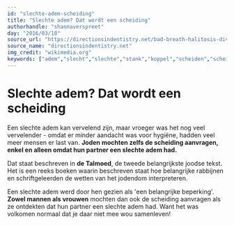 ```yaml
---
id: "slechte-adem-scheiding"
title: "Slechte adem? Dat wordt een scheiding"
authorhandle: "shannaverspreet"
day: "2016/03/18"
source_url: "https://directionsindentistry.net/bad-breath-halitosis-divorce/"
source_name: "directionsindentistry.net"
img_credit: "wikimedia.org"
keywords: ["adem","slecht","slechte","stank","koppel","scheiden","scheiding","vroeger","Jood","Joden","jodendom"]
---
```

# Slechte adem? Dat wordt een scheiding
Een slechte adem kan vervelend zijn, maar vroeger was het nog veel vervelender - omdat er minder aandacht was voor hygiëne, hadden veel meer mensen er last van. **Joden mochten zelfs de scheiding aanvragen, enkel en alleen omdat hun partner een slechte adem had.**

Dat staat beschreven in **de Talmoed**, de tweede belangrijkste joodse tekst. Het is een reeks boeken waarin beschreven staat hoe belangrijke rabbijnen en schriftgeleerden de wetten van het jodendom interpreteren.

Een slechte adem werd door hen gezien als 'een belangrijke beperking'. **Zowel mannen als vrouwen** mochten dan ook de scheiding aanvragen als ze ontdekten dat hun partner een slechte adem had. Want het was volkomen normaal dat je daar niet mee wou samenleven!
